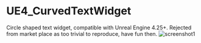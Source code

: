 # UE4_CurvedTextWidget
Circle shaped text widget, compatible with Unreal Engine 4.25+. Rejected from market place as too trivial to reproduce, have fun then.
![screenshot1](https://user-images.githubusercontent.com/953625/172105912-1941784b-ef0f-4bfe-b730-2c21193a2539.png)
